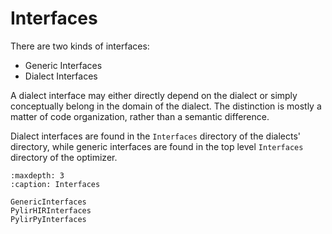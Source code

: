 # Interfaces

There are two kinds of interfaces:

* Generic Interfaces
* Dialect Interfaces

A dialect interface may either directly depend on the dialect or simply
conceptually belong in the domain of the dialect.
The distinction is mostly a matter of code organization, rather than a semantic
difference.

Dialect interfaces are found in the `Interfaces` directory of the dialects'
directory, while generic interfaces are found in the top level `Interfaces`
directory of the optimizer.

```{toctree}
:maxdepth: 3
:caption: Interfaces

GenericInterfaces
PylirHIRInterfaces
PylirPyInterfaces
```
